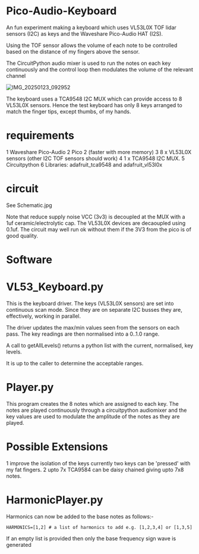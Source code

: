 # Pico-Audio-Keyboard

An fun experiment making a keyboard which uses VL53L0X TOF lidar sensors (I2C) as keys and the Waveshare Pico-Audio HAT (I2S).

Using the TOF sensor allows the volume of each note to be controlled based on the distance of my fingers above the sensor.

The CircuitPython audio mixer is used to run the notes on each key continuously and the control loop then modulates the volume of the relevant channel



![IMG_20250123_092952](https://github.com/user-attachments/assets/541f4991-4978-478a-a676-6d996c0d596c)

The keyboard uses a TCA9548 I2C MUX which can provide access to 8 VL53L0X sensors. Hence the test keyboard has only 8 keys arranged to match the finger tips, except thumbs, of my hands.  

# requirements

1 Waveshare Pico-Audio
2 Pico 2 (faster with more memory)
3 8 x VL53L0X sensors (other I2C TOF sensors should work)
4 1 x TCA9548 I2C MUX.
5 Circuitpython 
6 Libraries: adafruit_tca9548 and adafruit_vl53l0x

# circuit

See Schematic.jpg

Note that reduce supply noise VCC (3v3) is decoupled at the MUX with a 1uf ceramic/electrolytic cap. The VL53L0X devices are decaoupled using 0.1uf. The circuit may well run ok without them if the 3V3 from the pico is of good quality.


# Software

# VL53_Keyboard.py

This is the keyboard driver. The keys (VL53L0X sensors) are set into continuous scan mode. Since they are on separate I2C busses they are, effectively, working in parallel.

The driver updates the max/min values seen from the sensors on each pass. The key readings are then normalised into a 0..1.0 range.

A call to getAllLevels() returns a python list with the current, normalised, key levels.

It is up to the caller to determine the acceptable ranges.

# Player.py

This program creates the 8 notes which are assigned to each key. The notes are played continuously through a circuitpython audiomixer and the key values are used to modulate the amplitude of the notes as they are played.

# Possible Extensions

1 improve the isolation of the keys currently two keys can be 'pressed' with my fat fingers.
2 upto 7x TCA9584 can be daisy chained giving upto 7x8 notes.

# HarmonicPlayer.py

Harmonics can now be added to the base notes as follows:-
 
```
HARMONICS=[1,2] # a list of harmonics to add e.g. [1,2,3,4] or [1,3,5]
```

If an empty list is provided then only the base frequency sign wave is generated






